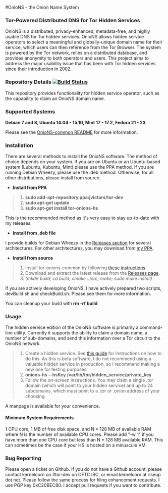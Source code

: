 #OnioNS - the Onion Name System
### Tor-Powered Distributed DNS for Tor Hidden Services

OnioNS is a distributed, privacy-enhanced, metadata-free, and highly usable DNS for Tor hidden services. OnioNS allows hidden service operators to select a meaningful and globally-unique domain name for their service, which users can then reference from the Tor Browser. The system is powered by the Tor network, relies on a distributed database, and provides anonymity to both operators and users. This project aims to address the major usability issue that has been with Tor hidden services since their introduction in 2002.

### Repository Details [![Build Status](https://travis-ci.org/Jesse-V/OnioNS-HS.svg?branch=master)](https://travis-ci.org/Jesse-V/OnioNS-HS)

This repository provides functionality for hidden service operator, such as the capability to claim an OnioNS domain name.

### Supported Systems

**Debian 7 and 8, Ubuntu 14.04 - 15.10, Mint 17 - 17.2, Fedora 21 - 23**

Please see the [OnioNS-common README](https://github.com/Jesse-V/OnioNS-common#supported-systems) for more information.

### Installation

There are several methods to install the OnioNS software. The method of choice depends on your system. If you are on Ubuntu or an Ubuntu-based system (Lubuntu, Kubuntu, Mint) please use the PPA method. If you are running Debian Wheezy, please use the .deb method. Otherwise, for all other distributions, please install from source.

* **Install from PPA**

> 1. **sudo add-apt-repository ppa:jvictors/tor-dev**
> 2. **sudo apt-get update**
> 3. **sudo apt-get install tor-onions-hs**

This is the recommended method as it's very easy to stay up-to-date with my releases.

* **Install from .deb file**

I provide builds for Debian Wheezy in the [Releases section](https://github.com/Jesse-V/OnioNS-HS/releases) for several architectures. For other architectures, you may download from [my PPA](https://launchpad.net/~jvictors/+archive/tor-dev/+packages).

* **Install from source**

> 1. Install tor-onions-common by following [these instructions](https://github.com/Jesse-V/OnioNS-common#installation).
> 2. Download and extract the latest release from the [Releases page](https://github.com/Jesse-V/OnioNS-HS/releases).
> 3. *(mkdir build; cd build; cmake ../src; make; sudo make install)*

If you are actively developing OnioNS, I have actively prepared two scripts, devBuild.sh and checkBuild.sh. Please see them for more information.

You can cleanup your build with **rm -rf build**

### Usage

The hidden service edition of the OnioNS software is primarily a command-line utility. Currently it supports the ability to claim a domain name, a number of sub-domains, and send this information over a Tor circuit to the OnioNS network.

> 1. Create a hidden service. See [this guide](https://www.torproject.org/docs/tor-hidden-service) for instructions on how to do this. As this is beta software, I do not recommend using a valuable hidden service in production, so I recommend making a new one for testing purposes.
> 2. **onions-hs --hsKey /var/lib/tor/hidden_service/private_key**
> 3. Follow the on-screen instructions. You may claim a single .tor domain (which will point to your hidden service) and up to 24 subdomains, which must point to a .tor or .onion address of your choosing.

A manpage is available for your convenience.

#### Minimum System Requirements

1 CPU core, 1 MB of free disk space, and N * 128 MB of available RAM where N is the number of available CPU cores. Please add "-w 1" if you have more than one CPU core but less than N * 128 MB available RAM. This can sometimes be the case if your HS is hosted on a minuscule VM.

### Bug Reporting

Please open a ticket on Github. If you do not have a Github account, please contact kernelcorn on #tor-dev on OFTC IRC, or email kernelcorn at riseup dot net. Please follow the same process for filing enhancement requests. I use PGP key 0xC20BEC80. I accept pull requests if you want to contribute.
